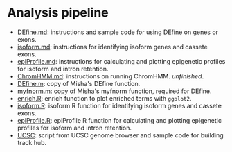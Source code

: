Analysis pipeline
====================
* [DEfine.md](./DEfine.md): instructions and sample code for using DEfine on genes or exons.  
* [isoform.md](./isoform.md): instructions for identifying isoform genes and cassete exons.  
* [epiProfile.md](./epiProfile.md): instructions for calculating and plotting epigenetic profiles for isoform and intron retention.       
* [ChromHMM.md](./ChromHMM.md): instructions on running ChromHMM. _unfinished_.  
* [DEfine.m](./DEfine.m): copy of Misha's DEfine function.   
* [myfnorm.m](./myfnorm.m): copy of Misha's myfnorm function, required for DEfine.
* [enrich.R](./enrich.R): enrich function to plot enriched terms with `ggplot2`.   
* [isoform.R](isoform.R): isoform R function for identifying isoform genes and cassete exons.
* [epiProfile.R](./epiProfile.R): epiProfile R function for calculating and plotting epigenetic profiles for isoform and intron retention.       
* [UCSC](./UCSC): script from UCSC genome browser and sample code for building track hub.

